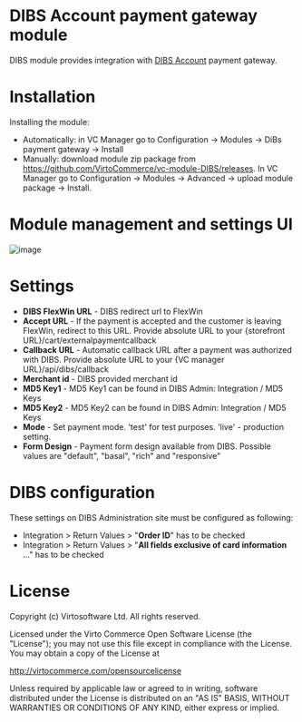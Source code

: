 # DIBS Account payment gateway module
DIBS module provides integration with <a href="http://www.dibspayment.com" target="_blank">DIBS Account</a> payment gateway. 

# Installation
Installing the module:
* Automatically: in VC Manager go to Configuration -> Modules -> DiBs payment gateway -> Install
* Manually: download module zip package from https://github.com/VirtoCommerce/vc-module-DIBS/releases. In VC Manager go to Configuration -> Modules -> Advanced -> upload module package -> Install.

# Module management and settings UI
![image](https://cloud.githubusercontent.com/assets/5801549/16379653/76ba16dc-3c7b-11e6-80aa-b11fdf76abe5.png)

# Settings
* **DIBS FlexWin URL** - DIBS redirect url to FlexWin
* **Accept URL** - If the payment is accepted and the customer is leaving FlexWin, redirect to this URL. Provide absolute URL to your {storefront URL}/cart/externalpaymentcallback
* **Callback URL** - Automatic callback URL after a payment was authorized with DIBS. Provide absolute URL to your {VC manager URL}/api/dibs/callback
* **Merchant id** - DIBS provided merchant id
* **MD5 Key1** - MD5 Key1 can be found in DIBS Admin: Integration / MD5 Keys
* **MD5 Key2** - MD5 Key2 can be found in DIBS Admin: Integration / MD5 Keys
* **Mode** - Set payment mode. 'test' for test purposes. 'live' - production setting.
* **Form Design** - Payment form design available from DIBS. Possible values are "default", "basal", "rich" and "responsive"

# DIBS configuration
These settings on DIBS Administration site must be configured as following:
* Integration > Return Values > "**Order ID**" has to be checked
* Integration > Return Values > "**All fields exclusive of card information** ..." has to be checked



# License
Copyright (c) Virtosoftware Ltd.  All rights reserved.

Licensed under the Virto Commerce Open Software License (the "License"); you
may not use this file except in compliance with the License. You may
obtain a copy of the License at

http://virtocommerce.com/opensourcelicense

Unless required by applicable law or agreed to in writing, software
distributed under the License is distributed on an "AS IS" BASIS,
WITHOUT WARRANTIES OR CONDITIONS OF ANY KIND, either express or
implied.
